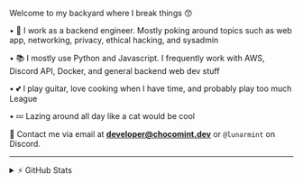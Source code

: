 Welcome to my backyard where I break things 😙 

• 🎀 I work as a backend engineer. Mostly poking around topics such as web app, networking, privacy, ethical hacking, and sysadmin

• 📚 I mostly use Python and Javascript. I frequently work with AWS, Discord API, Docker, and general backend web dev stuff

• 💕 I play guitar, love cooking when I have time, and probably play too much League

• 💤 Lazing around all day like a cat would be cool

🍻 Contact me via email at **developer@chocomint.dev** or `@lunarmint` on Discord.

---

<details>
    <summary>⚡ GitHub Stats</summary>
<img height="150px" align="center" alt="Mint's GitHub Stats" src="https://github-readme-stats-lunarmint.vercel.app/api?username=lunarmint&count_private=true&show_icons=true&hide_title=true&hide_border=true&title_color=00ffdf&icon_color=00ffdf&text_color=141823&bg_color=0,4158d0,c850c0,ffcc70&include_all_commits=false"/>
<img height="150px" align="center" alt="Mint's Most Used Languages" src="https://github-readme-stats-lunarmint.vercel.app/api/top-langs/?username=lunarmint&hide_title=true&hide_border=true&langs_count=8&layout=compact&title_color=141823&bg_color=0,ffcc70,c850c0,4158d0"/>
</details>
